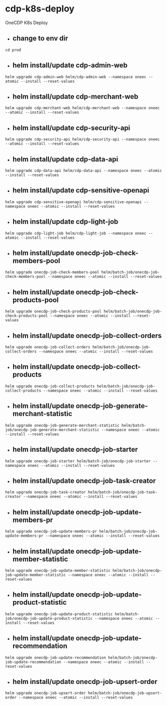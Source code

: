 # cdp-k8s-deploy

OneCDP K8s Deploy

* ##  change to env dir
`cd prod`

* ##  helm install/update cdp-admin-web
`helm upgrade cdp-admin-web helm/cdp-admin-web --namespace oneec --atomic --install --reset-values`

* ##  helm install/update cdp-merchant-web
`helm upgrade cdp-merchant-web helm/cdp-merchant-web --namespace oneec --atomic --install --reset-values`

* ##  helm install/update cdp-security-api
`helm upgrade cdp-security-api helm/cdp-security-api --namespace oneec --atomic --install --reset-values`

* ##  helm install/update cdp-data-api
`helm upgrade cdp-data-api helm/cdp-data-api --namespace oneec --atomic --install --reset-values`

* ##  helm install/update cdp-sensitive-openapi
`helm upgrade cdp-sensitive-openapi helm/cdp-sensitive-openapi --namespace oneec --atomic --install --reset-values`

* ##  helm install/update cdp-light-job
`helm upgrade cdp-light-job helm/cdp-light-job --namespace oneec --atomic --install --reset-values`

* ##  helm install/update onecdp-job-check-members-pool
`helm upgrade onecdp-job-check-members-pool helm/batch-job/onecdp-job-check-members-pool --namespace oneec --atomic --install --reset-values`

* ##  helm install/update onecdp-job-check-products-pool
`helm upgrade onecdp-job-check-products-pool helm/batch-job/onecdp-job-check-products-pool --namespace oneec --atomic --install --reset-values`

* ##  helm install/update onecdp-job-collect-orders
`helm upgrade onecdp-job-collect-orders helm/batch-job/onecdp-job-collect-orders --namespace oneec --atomic --install --reset-values`

* ##  helm install/update onecdp-job-collect-products
`helm upgrade onecdp-job-collect-products helm/batch-job/onecdp-job-collect-products --namespace oneec --atomic --install --reset-values`

* ##  helm install/update onecdp-job-generate-merchant-statistic
`helm upgrade onecdp-job-generate-merchant-statistic helm/batch-job/onecdp-job-generate-merchant-statistic --namespace oneec --atomic --install --reset-values`

* ##  helm install/update onecdp-job-starter
`helm upgrade onecdp-job-starter helm/batch-job/onecdp-job-starter --namespace oneec --atomic --install --reset-values`

* ##  helm install/update onecdp-job-task-creator
`helm upgrade onecdp-job-task-creator helm/batch-job/onecdp-job-task-creator --namespace oneec --atomic --install --reset-values`

* ##  helm install/update onecdp-job-update-members-pr
`helm upgrade onecdp-job-update-members-pr helm/batch-job/onecdp-job-update-members-pr --namespace oneec --atomic --install --reset-values`

* ##  helm install/update onecdp-job-update-member-statistic
`helm upgrade onecdp-job-update-member-statistic helm/batch-job/onecdp-job-update-member-statistic --namespace oneec --atomic --install --reset-values`

* ##  helm install/update onecdp-job-update-product-statistic
`helm upgrade onecdp-job-update-product-statistic helm/batch-job/onecdp-job-update-product-statistic --namespace oneec --atomic --install --reset-values`

* ##  helm install/update onecdp-job-update-recommendation
`helm upgrade onecdp-job-update-recommendation helm/batch-job/onecdp-job-update-recommendation --namespace oneec --atomic --install --reset-values`

* ##  helm install/update onecdp-job-upsert-order
`helm upgrade onecdp-job-upsert-order helm/batch-job/onecdp-job-upsert-order --namespace oneec --atomic --install --reset-values`